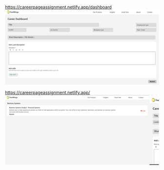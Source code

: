 https://careerpageassignment.netlify.app/dashboard
  ![alt text](./dashboard.jpg)
  
  
https://careerpageassignment.netlify.app/
  ![alt text](./maincareerpage.jpg)
